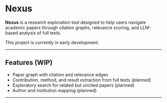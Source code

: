 # Nexus

**Nexus** is a research exploration tool designed to help users navigate academic papers through citation graphs, relevance scoring, and LLM-based analysis of full texts.

This project is currently in early development.

---

## Features (WIP)

- Paper graph with citation and relevance edges
- Contribution, method, and result extraction from full texts (planned)
- Exploratory search for related but uncited papers (planned)
- Author and institution mapping (planned)

---
